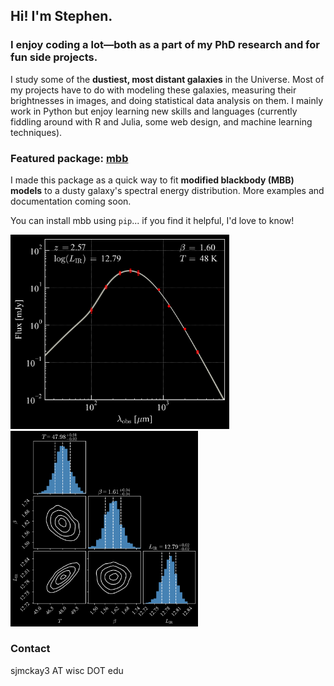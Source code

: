 ## Hi! I'm Stephen. 

### I enjoy coding a lot&mdash;both as a part of my PhD research and for fun side projects.

I study some of the **dustiest, most distant galaxies** in the Universe. Most of my projects have to do with modeling these galaxies, measuring their brightnesses in images, and doing statistical data analysis on them. I mainly work in Python but enjoy learning new skills and languages (currently fiddling around with R and Julia, some web design, and machine learning techniques).

### Featured package: [mbb](https://github.com/sjmckay/mbb)

I made this package as a quick way to fit **modified blackbody (MBB) models** to a dusty galaxy's spectral energy distribution. More examples and documentation coming soon.

You can install mbb using `pip`... if you find it helpful, I'd love to know!

<p>
<img src="mbb_example.png" width="350" title=""/>

<img src="corner_example.png" width="300" title=""/>
</p>

### Contact
sjmckay3 AT wisc DOT edu

